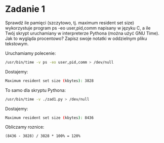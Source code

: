 # Zadanie 1

Sprawdź ile pamięci (szczytowo, tj. maximum resident set size) wykorzystuje program ps -eo user,pid,comm napisany w języku C, a ile Twój skrypt uruchamiany w interpreterze Pythona (można użyć GNU Time). Jak to wygląda procentowo? Zapisz swoje notatki w oddzielnym pliku tekstowym.

Uruchamiamy polecenie:

```zsh
/usr/bin/time -v ps -eo user,pid,comm > /dev/null
```

Dostajemy:

```bash
Maximum resident set size (kbytes): 3828
```

To samo dla skryptu Pythona:

```zsh
/usr/bin/time -v ./zad1.py > /dev/null
```

Dostajemy:
``` bash
Maximum resident set size (kbytes): 8436
```

Obliczamy roznice:

```
(8436 - 3828) / 3828 * 100% = 120%
```

